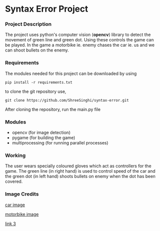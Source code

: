 # Syntax Error Project

### Project Description

The project uses python's computer vision (**opencv**) library to detect the movement of green line and green dot. Using these controls the game can be played. In the game a motorbike ie. enemy chases the car ie. us and we can shoot bullets on the enemy.

### Requirements

The modules needed for this project can be downloaded by using
```
pip install -r requirements.txt
```
to clone the git repository use,
```
git clone https://github.com/ShreeSinghi/syntax-error.git
```
After cloning the repository, run the main.py file

### Modules

 - opencv (for image detection)
 - pygame (for building the game)
 - multiprocessing (for running parallel processes)

### Working

The user wears specially coloured gloves which act as controllers for the game.
The green line (in right hand) is used to control speed of the car and the green dot (in left hand) shoots bullets on enemy when the dot has been covered.

### Image Credits

[car image](https://www.worldtribune.org/2020/lets-talk-about-the-basics/)

[motorbike image](https://www.google.com/url?sa=i&url=https%3A%2F%2Fwww.istockphoto.com%2Fvector%2Fmotorcycle-rider-back-view-simple-flat-illustration-gm1310011771-399553546&psig=AOvVaw0upRyIti1XPtaXAEY5FK4d&ust=1673810890878000&source=images&cd=vfe&ved=0CBAQjRxqFwoTCOj7ps7lx_wCFQAAAAAdAAAAABAD)

[link 3](https://www.flaticon.com/free-icon/barrier_4097450?term=barrier&related_id=4097450)